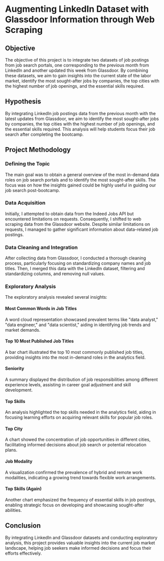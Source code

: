 # Augmenting LinkedIn Dataset with Glassdoor Information through Web Scraping

## Objective

The objective of this project is to integrate two datasets of job postings from job search portals, one corresponding to the previous month from LinkedIn and another updated this week from Glassdoor. By combining these datasets, we aim to gain insights into the current state of the labor market, identify the most sought-after jobs by companies, the top cities with the highest number of job openings, and the essential skills required.

## Hypothesis

By integrating LinkedIn job postings data from the previous month with the latest updates from Glassdoor, we aim to identify the most sought-after jobs by companies, the top cities with the highest number of job openings, and the essential skills required. This analysis will help students focus their job search after completing the bootcamp.

## Project Methodology

### Defining the Topic
The main goal was to obtain a general overview of the most in-demand data roles on job search portals and to identify the most sought-after skills. The focus was on how the insights gained could be highly useful in guiding our job search post-bootcamp.

### Data Acquisition
Initially, I attempted to obtain data from the Indeed Jobs API but encountered limitations on requests. Consequently, I shifted to web scraping data from the Glassdoor website. Despite similar limitations on requests, I managed to gather significant information about data-related job postings.

### Data Cleaning and Integration
After collecting data from Glassdoor, I conducted a thorough cleaning process, particularly focusing on standardizing company names and job titles. Then, I merged this data with the LinkedIn dataset, filtering and standardizing columns, and removing null values.

### Exploratory Analysis
The exploratory analysis revealed several insights:

#### Most Common Words in Job Titles
A word cloud representation showcased prevalent terms like "data analyst," "data engineer," and "data scientist," aiding in identifying job trends and market demands.

#### Top 10 Most Published Job Titles
A bar chart illustrated the top 10 most commonly published job titles, providing insights into the most in-demand roles in the analytics field.

#### Seniority
A summary displayed the distribution of job responsibilities among different experience levels, assisting in career goal adjustment and skill development.

#### Top Skills
An analysis highlighted the top skills needed in the analytics field, aiding in focusing learning efforts on acquiring relevant skills for popular job roles.

#### Top City
A chart showed the concentration of job opportunities in different cities, facilitating informed decisions about job search or potential relocation plans.

#### Job Modality
A visualization confirmed the prevalence of hybrid and remote work modalities, indicating a growing trend towards flexible work arrangements.

#### Top Skills (Again)
Another chart emphasized the frequency of essential skills in job postings, enabling strategic focus on developing and showcasing sought-after abilities.

## Conclusion

By integrating LinkedIn and Glassdoor datasets and conducting exploratory analysis, this project provides valuable insights into the current job market landscape, helping job seekers make informed decisions and focus their efforts effectively.
